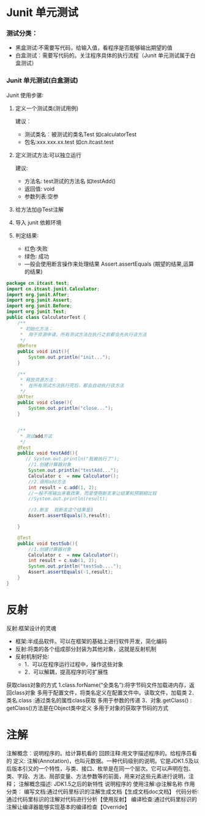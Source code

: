 # Junit 单元测试

### 测试分类：

- 黑盒测试∶不需要写代码，给输入值，看程序是否能够输出期望的值
- 白盒测试︰需要写代码的。关注程序具体的执行流程（Junit 单元测试属于白盒测试）



### Junit 单元测试(白盒测试)

Junit 使用步骡∶

1. 定义一个测试类(测试用例)

   建议︰

   - 测试类名︰被测试的类名Test 如calculatorTest
   - 包名∶xxx.xxx.xx.test 如cn.itcast.test

2. 定义测试方法:可以独立运行

   建议:

   - 方法名: test测试的方法名 如testAdd()
   - 返回值: void
   - 参数列表:空参

3. 给方法加@Test注解

4. 导入 junit 依赖环境

5. 判定结果∶

   - 红色∶失败
   - 绿色: 成功
   - —般会使用断言操作来处理结果 Assert.assertEquals (期望的结果,运算的结果)



```java
package cn.itcast.test;
import cn.itcast.junit.Calculator;
import org.junit.After;
import org.junit.Assert;
import org.junit.Before;
import org.junit.Test;
public class CalculatorTest {
    /**
     * 初始化方法：
     *  用于资源申请，所有测试方法在执行之前都会先执行该方法
     */
    @Before
    public void init(){
        System.out.println("init...");
    }

    /**
     * 释放资源方法：
     *  在所有测试方法执行完后，都会自动执行该方法
     */
    @After
    public void close(){
        System.out.println("close...");
    }


    /**
     * 测试add方法
     */
    @Test
    public void testAdd(){
       // System.out.println("我被执行了");
        //1.创建计算器对象
        System.out.println("testAdd...");
        Calculator c  = new Calculator();
        //2.调用add方法
        int result = c.add(1, 2);
        //一般不用输出来看效果，而是使用断言来让结果和预期相比较
        //System.out.println(result);

        //3.断言  我断言这个结果是3
        Assert.assertEquals(3,result);

    }

    @Test
    public void testSub(){
        //1.创建计算器对象
        Calculator c  = new Calculator();
        int result = c.sub(1, 2);
        System.out.println("testSub....");
        Assert.assertEquals(-1,result);
    }
}
```



# 反射

反射:框架设计的灵魂

- 框架:半成品软件。可以在框架的基础上进行软件开发，简化编码
- 反射:将类的各个组成部分封装为其他对象，这就是反射机制
- 反射机制好处∶
  - 1．可以在程序运行过程中，操作这些对象
  - 2．可以解耦，提高程序的可扩展性



获取class对象的方式
1.class.forName(“全类名”):将字节码文件加载进内存，返回class对象
多用于配置文件，将类名定义在配置文件中。读取文件，加载类
2．类名.class :通过类名的属性class获取
多用于参数的传递
3．对象.getClass() : getClass()方法是在Object类中定义
多用于对象的获取字节码的方式





# 注解

注解概念︰说明程序的。给计算机看的
回顾注释:用文字描述程序的。给程序员看的
定义: 注解(Annotation)，也叫元数据。一种代码级别的说明。它是JDK1.5及以后版本引又的一个特性，与类、接口、枚举是在同一个层次。它可以声明在包、类、字段、方法、局部变量、方法参数等的前面，用来对这些元素进行说明，注释；
注解概念描述∶
JDK1.5之后的新特性
说明程序的
使用注解∶@注解名称
作用分类︰
编写文档:通过代码里标识的注解生成文档【生成文档doc文档】
代码分析∶通过代码里标识的注解对代码进行分析【使用反射】
编译检查:通过代码里标识的注解让编译器能够实现基本的编译检查【Override】